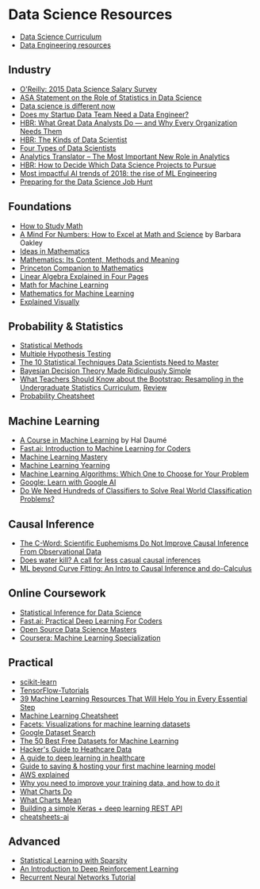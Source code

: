 
# Data Science Resources

- [Data Science Curriculum](https://github.com/kharmabum/data-science-curriculum)
- [Data Engineering resources](https://pinboard.in/u:fototropik/t:data-engineering)

## Industry
- [O'Reilly: 2015 Data Science Salary Survey]
- [ASA Statement on the Role of Statistics in Data Science]
- [Data science is different now]
- [Does my Startup Data Team Need a Data Engineer?]
- [HBR: What Great Data Analysts Do — and Why Every Organization Needs Them]
- [HBR: The Kinds of Data Scientist]
- [Four Types of Data Scientists]
- [Analytics Translator – The Most Important New Role in Analytics]
- [HBR: How to Decide Which Data Science Projects to Pursue]
- [Most impactful AI trends of 2018: the rise of ML Engineering]
- [Preparing for the Data Science Job Hunt]

## Foundations
- [How to Study Math]
- [A Mind For Numbers: How to Excel at Math and Science] by Barbara Oakley
- [Ideas in Mathematics]
- [Mathematics: Its Content, Methods and Meaning]
- [Princeton Companion to Mathematics]
- [Linear Algebra Explained in Four Pages]
- [Math for Machine Learning]
- [Mathematics for Machine Learning]
- [Explained Visually]

## Probability & Statistics
- [Statistical Methods]
- [Multiple Hypothesis Testing]
- [The 10 Statistical Techniques Data Scientists Need to Master]
- [Bayesian Decision Theory Made Ridiculously Simple]
- [What Teachers Should Know about the Bootstrap: Resampling in the Undergraduate Statistics Curriculum], [Review](https://yanirseroussi.com/2019/01/08/hackers-beware-bootstrap-sampling-may-be-harmful/)
- [Probability Cheatsheet]

## Machine Learning
- [A Course in Machine Learning] by Hal Daumé
- [Fast.ai: Introduction to Machine Learning for Coders]
- [Machine Learning Mastery]
- [Machine Learning Yearning]
- [Machine Learning Algorithms: Which One to Choose for Your Problem]
- [Google: Learn with Google AI]
- [Do We Need Hundreds of Classifiers to Solve Real World Classification Problems?]

## Causal Inference
- [The C-Word: Scientific Euphemisms Do Not Improve Causal Inference From Observational Data]
- [Does water kill? A call for less casual causal inferences]
- [ML beyond Curve Fitting: An Intro to Causal Inference and do-Calculus]

## Online Coursework
- [Statistical Inference for Data Science]
- [Fast.ai: Practical Deep Learning For Coders]
- [Open Source Data Science Masters]
- [Coursera: Machine Learning Specialization]

## Practical
- [scikit-learn]
- [TensorFlow-Tutorials]
- [39 Machine Learning Resources That Will Help You in Every Essential Step]
- [Machine Learning Cheatsheet]
- [Facets: Visualizations for machine learning datasets]
- [Google Dataset Search]
- [The 50 Best Free Datasets for Machine Learning]
- [Hacker's Guide to Heathcare Data]
- [A guide to deep learning in healthcare]
- [Guide to saving & hosting your first machine learning model]
- [AWS explained]
- [Why you need to improve your training data, and how to do it]
- [What Charts Do]
- [What Charts Mean]
- [Building a simple Keras + deep learning REST API]
- [cheatsheets-ai]

## Advanced
- [Statistical Learning with Sparsity]
- [An Introduction to Deep Reinforcement Learning]
- [Recurrent Neural Networks Tutorial]

[Preparing for the Data Science Job Hunt]: https://www.dataquest.io/blog/preparing-for-the-data-science-job-hunt
[Most impactful AI trends of 2018: the rise of ML Engineering]: https://medium.com/@emmanuelameisen/most-impactful-a-i-trends-of-2018-the-rise-of-ml-engineering-4b1c704f263c
[HBR: How to Decide Which Data Science Projects to Pursue]: https://hbr.org/2018/10/how-to-decide-which-data-science-projects-to-pursue
[Analytics Translator – The Most Important New Role in Analytics]: https://www.datasciencecentral.com/profiles/blogs/analytics-translator-the-most-important-new-role-in-analytics
[Four Types of Data Scientists]: https://www.datasciencecentral.com/profiles/blogs/four-types-of-data-scientist
[HBR: The Kinds of Data Scientist]: https://hbr.org/2018/11/the-kinds-of-data-scientist
[HBR: What Great Data Analysts Do — and Why Every Organization Needs Them]: https://hbr.org/2018/12/what-great-data-analysts-do-and-why-every-organization-needs-them
[Does my Startup Data Team Need a Data Engineer?]: https://blog.fishtownanalytics.com/does-my-startup-data-team-need-a-data-engineer-b6f4d68d7da9
[The Analytics Engineer]: https://www.locallyoptimistic.com/post/analytics-engineer/
[Data science is different now]: https://veekaybee.github.io/2019/02/13/data-science-is-different/
[ASA Statement on the Role of Statistics in Data Science]: http://magazine.amstat.org/blog/2015/10/01/asa-statement-on-the-role-of-statistics-in-data-science/
[O'Reilly: 2015 Data Science Salary Survey]: https://www.oreilly.com/ideas/2015-data-science-salary-survey
[Probability Cheatsheet]: https://www.wzchen.com/probability-cheatsheet/
[Data Skeptic]: https://www.dataskeptic.com/
[Python for Data Analysis: Data Wrangling with Pandas, NumPy, and IPython]: https://www.amazon.com/Python-Data-Analysis-Wrangling-IPython-dp-1491957662/dp/1491957662/ref=mt_paperback?_encoding=UTF8&me=&qid=
[Python Data Science Handbook: Essential Tools for Working with Data]: https://www.amazon.com/Python-Data-Science-Handbook-Essential-dp-1491912057/dp/1491912057/ref=mt_paperback?_encoding=UTF8&me=&qid=
[Naked Statistics: Stripping the Dread from the Data]: https://www.amazon.com/Naked-Statistics-Stripping-Dread-Data/dp/039334777X/ref=sr_1_1?ie=UTF8&qid=1548282013&sr=8-1&keywords=naked+statistics
[Learning From Data: A Short Course]: https://www.amazon.com/Learning-Data-Yaser-S-Abu-Mostafa-ebook/dp/B0759M2D9H/ref=sr_1_1?ie=UTF8&qid=1548281183&sr=8-1&keywords=learning+from+data+a+short+course
[Bayesian Decision Theory Made Ridiculously Simple]: http://www.statsathome.com/2017/10/12/bayesian-decision-theory-made-ridiculously-simple/
[Weapons of Math Destruction: How Big Data Increases Inequality and Threatens Democracy]: https://www.goodreads.com/book/show/28186015-weapons-of-math-destruction?from_search=true
[A guide to deep learning in healthcare]: https://www.nature.com/articles/s41591-018-0316-z.epdf
[What Teachers Should Know about the Bootstrap: Resampling in the Undergraduate Statistics Curriculum]: https://arxiv.org/abs/1411.5279
[A Course in Machine Learning]: http://ciml.info/
[Linear Algebra Explained in Four Pages]: https://minireference.com/static/tutorials/linear_algebra_in_4_pages.pdf
[Statistical Methods]: https://sccn.ucsd.edu/~arno/mypapers/statistics.pdf
[Probability and Random Processes]: https://www.amazon.com/gp/product/0198572220/ref=oh_aui_search_detailpage?ie=UTF8&psc=1
[Introduction to Statistical Inference]: https://www.amazon.com/gp/product/1461395801/ref=oh_aui_search_detailpage?ie=UTF8&psc=1
[Data Analysis: A Bayesian Tutorial]: https://www.amazon.com/gp/product/0198568320/ref=oh_aui_search_detailpage?ie=UTF8&psc=1
[Understanding Machine Learning: From Theory to Algorithms]: https://www.goodreads.com/book/show/19148900-understanding-machine-learning
[Data Science from Scratch: First Principles with Python]: https://www.goodreads.com/book/show/25407018-data-science-from-scratch?ac=1&from_search=true
[The Elements of Statistical Learning]: https://web.stanford.edu/~hastie/ElemStatLearn/
[An Introduction to Statistical Learning]: https://www.goodreads.com/book/show/17397466-an-introduction-to-statistical-learning?ac=1&from_search=true
[Essence of Linear Algebra]: https://www.youtube.com/playlist?list=PLZHQObOWTQDPD3MizzM2xVFitgF8hE_ab
[Princeton Companion to Mathematics]: https://www.goodreads.com/book/show/1471873.The_Princeton_Companion_to_Mathematics
[Calculus]: https://www.goodreads.com/book/show/4426208-calculus
[Mathematics: Its Content, Methods and Meaning]: https://www.goodreads.com/book/show/405880.Mathematics
[Concepts of Modern Mathematics]: https://www.goodreads.com/book/show/183761.Concepts_of_Modern_Mathematics
[Fast.ai: Practical Deep Learning For Coders]: https://course.fast.ai/start.html
[TensorFlow-Tutorials]: https://github.com/nlintz/TensorFlow-Tutorials
[Recurrent Neural Networks Tutorial]: http://www.wildml.com/2015/09/recurrent-neural-networks-tutorial-part-1-introduction-to-rnns/
[Do we Need Hundreds of Classifiers to Solve Real World Classification Problems?]: http://jmlr.csail.mit.edu/papers/volume15/delgado14a/delgado14a.pdf
[Explained Visually]: http://setosa.io/ev/
[Open Source Data Science Masters]: http://datasciencemasters.org/
[Python Data Science Handbook]: https://github.com/jakevdp/PythonDataScienceHandbook
[cheatsheets-ai]: https://github.com/kailashahirwar/cheatsheets-ai/blob/master/README.md
[Machine Learning Algorithms: Which One to Choose for Your Problem]: https://blog.statsbot.co/machine-learning-algorithms-183cc73197c
[scikit-learn]: https://scikit-learn.org/stable/
[Building a simple Keras + deep learning REST API]: https://blog.keras.io/building-a-simple-keras-deep-learning-rest-api.html
[Ideas in Mathematics]: https://www.math.upenn.edu/~mlazar/math170/
[Google: Learn with Google AI]: https://ai.google/education
[A Mind For Numbers: How to Excel at Math and Science]: https://www.amazon.com/Mind-Numbers-Science-Flunked-Algebra-ebook/dp/B00G3L19ZU
[How to Study Math]: http://tutorial.math.lamar.edu/Extras/StudyMath/HowToStudyMath.aspx
[Coursera: Andrew Ng's Machine Learning]: https://www.coursera.org/learn/machine-learning
[Kaggle: Data cleaning challenge]: https://www.kaggle.com/rtatman/data-cleaning-challenge-handling-missing-values
[Kaggle: Courses in Machine Learning]: https://www.kaggle.com/learn/overview
[Mathematics for Machine Learning]: https://mml-book.github.io/
[What Charts Mean]: https://medium.com/@Elijah_Meeks/what-charts-mean-a4f790bb3c89
[What Charts Do]: https://medium.com/@Elijah_Meeks/what-charts-do-48ed96f70a74
[Coursera: Machine Learning Specialization]: https://www.coursera.org/specializations/machine-learning
[Coursera: Applied Data Science with Python Specialization]: https://www.coursera.org/specializations/data-science-python
[39 Machine Learning Resources That Will Help You in Every Essential Step]: https://medium.com/startup-grind/39-machine-learning-resources-that-will-help-you-in-every-essential-step-b2696515ed9
[Why you need to improve your training data, and how to do it]: https://petewarden.com/2018/05/28/why-you-need-to-improve-your-training-data-and-how-to-do-it/
[AWS explained]: https://www.inqdo.com/aws-explained-the-basics/?lang=en
[The 10 Statistical Techniques Data Scientists Need to Master]: https://medium.com/cracking-the-data-science-interview/the-10-statistical-techniques-data-scientists-need-to-master-1ef6dbd531f7
[ML beyond Curve Fitting: An Intro to Causal Inference and do-Calculus]: https://www.inference.vc/untitled/
[Facets: Visualizations for machine learning datasets]: https://github.com/pair-code/facets
[Multiple Hypothesis Testing]: https://multithreaded.stitchfix.com/blog/2015/10/15/multiple-hypothesis-testing/?mc_cid=eeba47cfd4&mc_eid=a4ab935058
[Machine Learning Mastery]: https://machinelearningmastery.com/start-here/
[Coursera: Probabilistic Graphical Models Specialization]: https://www.coursera.org/specializations/probabilistic-graphical-models
[Math for Machine Learning]: http://legacydirs.umiacs.umd.edu/~hal/courses/2013S_ML/math4ml.pdf
[Machine Learning Yearning]: https://gallery.mailchimp.com/dc3a7ef4d750c0abfc19202a3/files/5040470a-5b3b-4564-ab86-eadd55c1583b/Ng_MLY01_07.pdf
[Statistical Learning with Sparsity]: https://web.stanford.edu/~hastie/StatLearnSparsity/
[Statistical Inference for Data Science]: https://leanpub.com/LittleInferenceBook/read
[Google Dataset Search]: https://toolbox.google.com/datasetsearch
[An Introduction to Deep Reinforcement Learning]: https://arxiv.org/abs/1811.12560
[The C-Word: Scientific Euphemisms Do Not Improve Causal Inference From Observational Data]: https://ajph.aphapublications.org/doi/10.2105/AJPH.2018.304337
[Does water kill? A call for less casual causal inferences]: https://www.ncbi.nlm.nih.gov/pmc/articles/PMC5207342/pdf/nihms836995.pdf
[Google: Machine Learning Crash Course]: https://developers.google.com/machine-learning/crash-course/ml-intro
[Fast.ai: Introduction to Machine Learning for Coders]:https://www.fast.ai/2018/09/26/ml-launch/
[Machine Learning Cheatsheet]: https://remicnrd.github.io/the-machine-learning-cheatsheet/
[Hacker's Guide to Heathcare Data]: http://rohtas.space/2018-05-25/hackers-guide-to-healthcare-data
[Guide to saving & hosting your first machine learning model]: https://heartbeat.fritz.ai/guide-to-saving-hosting-your-first-machine-learning-model-cdf69729e85d
[The 50 Best Free Datasets for Machine Learning]: https://gengo.ai/datasets/the-50-best-free-datasets-for-machine-learning/